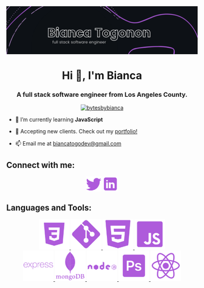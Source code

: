 <img align="center" src="https://github.com/bytesbybianca/readme-assets/blob/main/profile-images/github-banner.png?raw=true" alt="biancatogonon"/>

<h1 align="center">Hi 👋, I'm Bianca</h1>
<h3 align="center">A full stack software engineer from Los Angeles County.</h3>

<p align="center"> <a href="https://twitter.com/bytesbybianca" target="blank"><img src="https://img.shields.io/twitter/follow/bytesbybianca?logo=twitter&style=for-the-badge" alt="bytesbybianca" /></a> </p>

- 🌱 I’m currently learning **JavaScript**

- 💼 Accepting new clients. Check out my [portfolio!](https://biancatogonon.netlify.app/)

- 📫 Email me at [biancatogodev@gmail.com](mailto:biancatogodev@gmail.com)

<h2 align="left">Connect with me:</h3>
<p align="center">
<a href="https://twitter.com/bytesbybianca" target="blank"><img align="center" src="https://github.com/bytesbybianca/readme-assets/blob/main/profile-images/icons8-twitter-250.png?raw=true" alt="bytesbybianca" height="40" width="40" /></a>
<a href="https://linkedin.com/in/biancatogonon" target="blank"><img align="center" src="https://github.com/bytesbybianca/readme-assets/blob/main/profile-images/icons8-linkedin-250.png?raw=true" alt="biancatogonon" height="40" width="40" /></a>
</p>

<h2 align="left">Languages and Tools:</h3>
<p align="center"> <a href="https://www.w3schools.com/css/" target="_blank" rel="noreferrer"> <img src="https://github.com/bytesbybianca/readme-assets/blob/main/profile-images/icons8-css3-250.png?raw=true" alt="css3" width="80" height="80"/> </a> <a href="https://git-scm.com/" target="_blank" rel="noreferrer"> <img src="https://github.com/bytesbybianca/readme-assets/blob/main/profile-images/icons8-git-250.png?raw=true" alt="git" width="80" height="80"/> </a> <a href="https://www.w3.org/html/" target="_blank" rel="noreferrer"> <img src="https://github.com/bytesbybianca/readme-assets/blob/main/profile-images/icons8-html-5-250.png?raw=true" alt="html5" width="80" height="80"/> </a> <a href="https://developer.mozilla.org/en-US/docs/Web/JavaScript" target="_blank" rel="noreferrer"> <img src="https://github.com/bytesbybianca/readme-assets/blob/main/profile-images/icons8-javascript-250.png?raw=true" alt="javascript" width="80" height="80"/> </a> <br> <a href="https://expressjs.com" target="_blank" rel="noreferrer"> <img src="https://raw.githubusercontent.com/bytesbybianca/readme-assets/main/profile-images/express-original-wordmark.png?token=GHSAT0AAAAAABSOIZFW56VNJFMHQEMMECX2YTPEJYA" alt="express" width="80" height="80"/> </a> <a href="https://www.mongodb.com/" target="_blank" rel="noreferrer"> <img src="https://github.com/bytesbybianca/readme-assets/blob/main/profile-images/mongodb-original-wordmark.png?raw=true" alt="mongodb" width="80" height="80"/> </a> <a href="https://nodejs.org" target="_blank" rel="noreferrer"> <img src="https://github.com/bytesbybianca/readme-assets/blob/main/profile-images/nodejs-original-wordmark.png?raw=true" alt="nodejs" width="80" height="80"/> </a> <a href="https://www.photoshop.com/en" target="_blank" rel="noreferrer"> <img src="https://github.com/bytesbybianca/readme-assets/blob/main/profile-images/icons8-adobe-photoshop-250.png?raw=true" alt="photoshop" width="80" height="80"/> </a> <a href="https://reactjs.org/" target="_blank" rel="noreferrer"> <img src="https://github.com/bytesbybianca/readme-assets/blob/main/profile-images/icons8-react-native-250.png?raw=true" alt="react" width="80" height="80"/> </a> </p>
